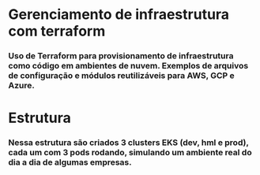 # Gerenciamento de infraestrutura com terraform

### Uso de Terraform para provisionamento de infraestrutura como código em ambientes de nuvem. Exemplos de arquivos de configuração e módulos reutilizáveis para AWS, GCP e Azure.

# Estrutura

### Nessa estrutura são criados 3 clusters EKS (dev, hml e prod), cada um com 3 pods rodando, simulando um ambiente real do dia a dia de algumas empresas.
